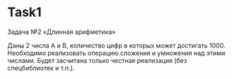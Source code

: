 # Task1
 Задача №2
«Длинная арифметика»

Даны 2 числа A и B, количество цифр в которых может достигать 1000. Необходимо реализовать операцию сложения и умножения над этими числами.
Будет засчитана только честная реализация (без спецбиблиотек и т.п.).


